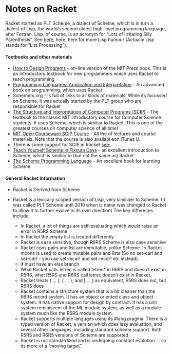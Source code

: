 Notes on Racket
================
Racket started as PLT Scheme, a dialect of Scheme, which is in turn a dialect of Lisp, the world’s second oldest high-level programming language, after Fortran. Lisp, of course, is an acronym for “Lots of Irritating Silly Parenthesis”. See [here](http://xkcd.com/224/), here, here for more Lisp humour 
(Actually Lisp stands for “List Processing”).


#### Textbooks and other materials

- [How to Design Programs](http://www.ccs.neu.edu/home/matthias/HtDP2e/Draft/index.html) - on-line version of the MIT Press book. This is an introductory textbook for new programmers which uses Racket to teach programming
- [Programming Languages: Application and Interpretation](http://cs.brown.edu/~sk/Publications/Books/ProgLangs/2007-04-26/) - An advanced book on programming, which uses Racket
- Schemers.org - Is full of links to all kinds of materials. While its focussed on Scheme, it was actually started by the PLT group who are responsible for Racket
- [The Structure and Interpretation of Computer Programs (SCIP)](https://mitpress.mit.edu/sicp/full-text/book/book-Z-H-4.html) - The textbook to the classic MIT introductory course for Computer Science students. It uses Scheme, which is similiar to Racket. This is one of the greatest courses on computer science of all time!
- [MIT Open Courseware SCIP Course](http://ocw.mit.edu/courses/electrical-engineering-and-computer-science/6-001-structure-and-interpretation-of-computer-programs-spring-2005/lecture-notes/) - All the of lectures and course materials. Note that the course is also availabl eon iTunes U.
- There is some support for SCIP in Racket [see:](http://www.neilvandyke.org/racket-sicp/)
- [Teach Yourself Scheme in Fixnum Days](http://ds26gte.github.io/tyscheme/index-Z-H-1.html#node_toc_start) - an excellent introduction to Scheme, which is similiar to (but not the same as) Racket
- [The Scheme Programming Language](http://www.scheme.com/tspl4/) - An excellent book for learning Scheme

#### General Racket Information
- Racket is Derived from Scheme

- Racket is a lexically scoped version of Lisp, very similiaer to Scheme. (It was called PLT Scheme until 2010 when is name was changed to Racket to allow it to further evolve in its own direction) The key differeces include:

    - In Racket, a lot of things are self-evaluating which would raise an error in R5RS Scheme
    - In Racket the empty list is treated differently
    - Racket is case sensitive, though R6RS Scheme is also case sensitive
    - Racket cons pairs and list are immutable, unlike Scheme. In Racket mcons is used to create mutable pairs and lists (So no set-car! and set-cdr! - you use set-mcar! and set-mcdr! etc instead).
    - if must have an else branch
    - What Racket calls letrec is called letrec* in R6RS and doesn’t exist in R5RS, what R5RS and R6RS call letrec doesn’t exist in Racket.
    - Racket treats ( ... ), { ... }, and [ ... ] as equivalent, R5RS does not, but R6RS does
    - Racket contains a structure system that is a bit cleaner than the R6RS record system. It has an object oriented class and object system. It has native support for design by contract. It has a unit system reminiscent of the ML module system, as well as a module system much like the R6RS module system.
    - Racket supports multiple languges using its #lang <language> pragma. There is a typed version of Racket, a version which does lazy evaluation, and several other languages, including standard scheme support.
        Both R5RS and R6RS versions of Scheme are supported
    - Racket is not standardized and is undegoing constant evolution … so its more of a “moving target”.

